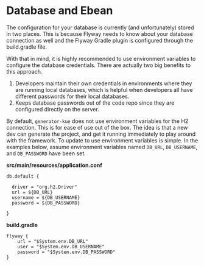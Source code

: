 # Database and Ebean
The configuration for your database is currently (and unfortunately) stored in two places. This is because Flyway needs to know about your database connection as well and the Flyway Gradle plugin is configured through the build.gradle file.

With that in mind, it is highly recommended to use environment variables to configure the database credentials. There are actually two big benefits to this approach.

1. Developers maintain their own credentials in environments where they are running local databases, which is helpful when developers all have different passwords for their local databases.
2. Keeps database passwords out of the code repo since they are configured directly on the server.

By default, `generator-kue` does not use environment variables for the H2 connection. This is for ease of use out of the box. The idea is that a new dev can generate the project, and get it running immediately to play around with the framework. To update to use environment variables is simple. In the examples below, assume environment variables named `DB_URL`, `DB_USERNAME`, and `DB_PASSWORD` have been set.

**src/main/resources/application.conf**
```
db.default {
  
  driver = "org.h2.Driver"
  url = ${DB_URL}
  username = ${DB_USERNAME}
  password = ${DB_PASSWORD}
  
}
```

**build.gradle**
```
flyway {
    url = "$System.env.DB_URL"
    user = "$System.env.DB_USERNAME"
    password = "$System.env.DB_PASSWORD"
}
```
